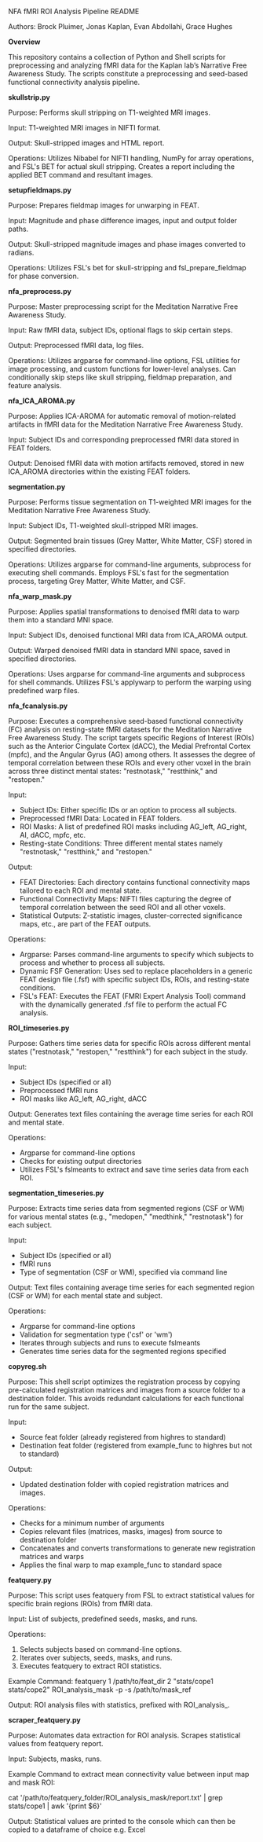 NFA fMRI ROI Analysis Pipeline README

Authors: Brock Pluimer, Jonas Kaplan, Evan Abdollahi, Grace Hughes

**Overview**

This repository contains a collection of Python and Shell scripts for preprocessing and analyzing fMRI data for the Kaplan lab’s Narrative Free Awareness Study. The scripts constitute a preprocessing and seed-based functional connectivity analysis pipeline.


**skullstrip.py**

Purpose: Performs skull stripping on T1-weighted MRI images.

Input: T1-weighted MRI images in NIFTI format.

Output: Skull-stripped images and HTML report.

Operations: Utilizes Nibabel for NIFTI handling, NumPy for array operations, and FSL's BET for actual skull stripping. Creates a report including the applied BET command and resultant images.


**setupfieldmaps.py**

Purpose: Prepares fieldmap images for unwarping in FEAT.

Input: Magnitude and phase difference images, input and output folder paths.

Output: Skull-stripped magnitude images and phase images converted to radians.

Operations: Utilizes FSL's bet for skull-stripping and fsl_prepare_fieldmap for phase conversion.


**nfa_preprocess.py**

Purpose: Master preprocessing script for the Meditation Narrative Free Awareness Study.

Input: Raw fMRI data, subject IDs, optional flags to skip certain steps.

Output: Preprocessed fMRI data, log files.

Operations: Utilizes argparse for command-line options, FSL utilities for image processing, and custom functions for lower-level analyses. Can conditionally skip steps like skull stripping, fieldmap preparation, and feature analysis.


**nfa_ICA_AROMA.py**

Purpose: Applies ICA-AROMA for automatic removal of motion-related artifacts in fMRI data for the Meditation Narrative Free Awareness Study.

Input: Subject IDs and corresponding preprocessed fMRI data stored in FEAT folders.

Output: Denoised fMRI data with motion artifacts removed, stored in new ICA_AROMA directories within the existing FEAT folders.


**segmentation.py**

Purpose: Performs tissue segmentation on T1-weighted MRI images for the Meditation Narrative Free Awareness Study.

Input: Subject IDs, T1-weighted skull-stripped MRI images.

Output: Segmented brain tissues (Grey Matter, White Matter, CSF) stored in specified directories.

Operations: Utilizes argparse for command-line arguments, subprocess for executing shell commands. Employs FSL's fast for the segmentation process, targeting Grey Matter, White Matter, and CSF.


**nfa_warp_mask.py**

Purpose: Applies spatial transformations to denoised fMRI data to warp them into a standard MNI space.

Input: Subject IDs, denoised functional MRI data from ICA_AROMA output.

Output: Warped denoised fMRI data in standard MNI space, saved in specified directories.

Operations: Uses argparse for command-line arguments and subprocess for shell commands. Utilizes FSL's applywarp to perform the warping using predefined warp files.


**nfa_fcanalysis.py**

Purpose: Executes a comprehensive seed-based functional connectivity (FC) analysis on resting-state fMRI datasets for the Meditation Narrative Free Awareness Study. The script targets specific Regions of Interest (ROIs) such as the Anterior Cingulate Cortex (dACC), the Medial Prefrontal Cortex (mpfc), and the Angular Gyrus (AG) among others. It assesses the degree of temporal correlation between these ROIs and every other voxel in the brain across three distinct mental states: "restnotask," "restthink," and "restopen."

Input:
* Subject IDs: Either specific IDs or an option to process all subjects.
* Preprocessed fMRI Data: Located in FEAT folders.
* ROI Masks: A list of predefined ROI masks including AG_left, AG_right, AI, dACC, mpfc, etc.
* Resting-state Conditions: Three different mental states namely "restnotask," "restthink," and "restopen."
  
Output:
* FEAT Directories: Each directory contains functional connectivity maps tailored to each ROI and mental state.
* Functional Connectivity Maps: NIFTI files capturing the degree of temporal correlation between the seed ROI and all other voxels.
* Statistical Outputs: Z-statistic images, cluster-corrected significance maps, etc., are part of the FEAT outputs.
  
Operations:
* Argparse: Parses command-line arguments to specify which subjects to process and whether to process all subjects.
* Dynamic FSF Generation: Uses sed to replace placeholders in a generic FEAT design file (.fsf) with specific subject IDs, ROIs, and resting-state conditions.
* FSL's FEAT: Executes the FEAT (FMRI Expert Analysis Tool) command with the dynamically generated .fsf file to perform the actual FC analysis.


**ROI_timeseries.py**

Purpose: Gathers time series data for specific ROIs across different mental states ("restnotask," "restopen," "restthink") for each subject in the study.

Input:
* Subject IDs (specified or all)
* Preprocessed fMRI runs
* ROI masks like AG_left, AG_right, dACC
  
Output: Generates text files containing the average time series for each ROI and mental state.

Operations:
* Argparse for command-line options
* Checks for existing output directories
* Utilizes FSL's fslmeants to extract and save time series data from each ROI.


**segmentation_timeseries.py**

Purpose: Extracts time series data from segmented regions (CSF or WM) for various mental states (e.g., "medopen," "medthink," "restnotask") for each subject.

Input:
* Subject IDs (specified or all)
* fMRI runs
* Type of segmentation (CSF or WM), specified via command line
  
Output: Text files containing average time series for each segmented region (CSF or WM) for each mental state and subject.

Operations:
* Argparse for command-line options
* Validation for segmentation type ('csf' or 'wm')
* Iterates through subjects and runs to execute fslmeants
* Generates time series data for the segmented regions specified


**copyreg.sh**

Purpose: This shell script optimizes the registration process by copying pre-calculated registration matrices and images from a source folder to a destination folder. This avoids redundant calculations for each functional run for the same subject.

Input:
- Source feat folder (already registered from highres to standard)
- Destination feat folder (registered from example_func to highres but not to standard)
  
Output:
- Updated destination folder with copied registration matrices and images.
  
Operations:
- Checks for a minimum number of arguments
- Copies relevant files (matrices, masks, images) from source to destination folder
- Concatenates and converts transformations to generate new registration matrices and warps
- Applies the final warp to map example_func to standard space


**featquery.py**

Purpose: This script uses featquery from FSL to extract statistical values for specific brain regions (ROIs) from fMRI data.

Input: List of subjects, predefined seeds, masks, and runs.

Operations:
1. Selects subjects based on command-line options.
2. Iterates over subjects, seeds, masks, and runs.
3. Executes featquery to extract ROI statistics.
   
Example Command:
featquery 1 /path/to/feat_dir 2 "stats/cope1 stats/cope2" ROI_analysis_mask -p -s /path/to/mask_ref 

Output: ROI analysis files with statistics, prefixed with ROI_analysis_.


**scraper_featquery.py**

Purpose: Automates data extraction for ROI analysis. Scrapes statistical values from featquery report.

Input: Subjects, masks, runs.

Example Command to extract mean connectivity value between input map and mask ROI:

cat '/path/to/featquery_folder/ROI_analysis_mask/report.txt' | grep stats/cope1 | awk '{print $6}' 

Output: Statistical values are printed to the console which can then be copied to a dataframe of choice e.g. Excel

